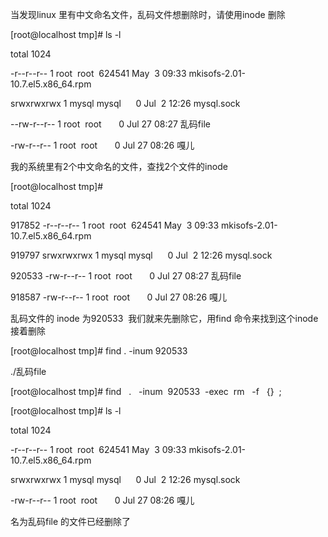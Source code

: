 当发现linux 里有中文命名文件，乱码文件想删除时，请使用inode 删除

[root@localhost tmp]# ls -l

total 1024

-r--r--r-- 1 root  root  624541 May  3 09:33 mkisofs-2.01-10.7.el5.x86_64.rpm

srwxrwxrwx 1 mysql mysql      0 Jul  2 12:26 mysql.sock

--rw-r--r-- 1 root  root       0 Jul 27 08:27 乱码file

-rw-r--r-- 1 root  root       0 Jul 27 08:26 嘎儿

我的系统里有2个中文命名的文件，查找2个文件的inode

[root@localhost tmp]#    

total 1024

917852 -r--r--r-- 1 root  root  624541 May  3 09:33 mkisofs-2.01-10.7.el5.x86_64.rpm

919797 srwxrwxrwx 1 mysql mysql      0 Jul  2 12:26 mysql.sock

920533 -rw-r--r-- 1 root  root       0 Jul 27 08:27 乱码file

918587 -rw-r--r-- 1 root  root       0 Jul 27 08:26 嘎儿

乱码文件的 inode 为920533  我们就来先删除它，用find 命令来找到这个inode 接着删除

[root@localhost tmp]# find . -inum 920533

./乱码file

[root@localhost tmp]# find   .   -inum  920533  -exec  rm   -f   {}  \;

[root@localhost tmp]# ls -l

total 1024

-r--r--r-- 1 root  root  624541 May  3 09:33 mkisofs-2.01-10.7.el5.x86_64.rpm

srwxrwxrwx 1 mysql mysql      0 Jul  2 12:26 mysql.sock

-rw-r--r-- 1 root  root       0 Jul 27 08:26 嘎儿

名为乱码file 的文件已经删除了

